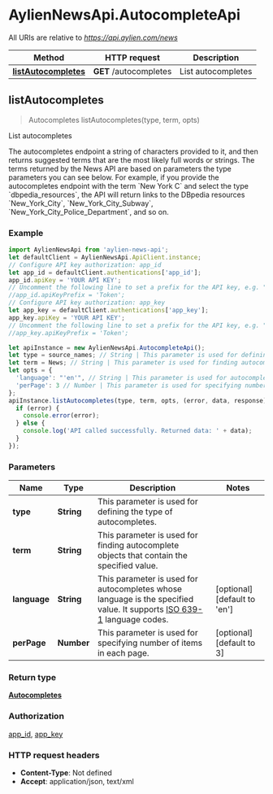 # AylienNewsApi.AutocompleteApi

All URIs are relative to *https://api.aylien.com/news*

Method | HTTP request | Description
------------- | ------------- | -------------
[**listAutocompletes**](AutocompleteApi.md#listAutocompletes) | **GET** /autocompletes | List autocompletes



## listAutocompletes

> Autocompletes listAutocompletes(type, term, opts)

List autocompletes

The autocompletes endpoint a string of characters provided to it, and then returns suggested terms that are the most likely full words or strings. The terms returned by the News API are based on parameters the type parameters you can see below. For example, if you provide the autocompletes endpoint with the term &#x60;New York C&#x60; and select the type &#x60;dbpedia_resources&#x60;, the API will return links to the DBpedia resources &#x60;New_York_City&#x60;, &#x60;New_York_City_Subway&#x60;, &#x60;New_York_City_Police_Department&#x60;, and so on. 

### Example

```javascript
import AylienNewsApi from 'aylien-news-api';
let defaultClient = AylienNewsApi.ApiClient.instance;
// Configure API key authorization: app_id
let app_id = defaultClient.authentications['app_id'];
app_id.apiKey = 'YOUR API KEY';
// Uncomment the following line to set a prefix for the API key, e.g. "Token" (defaults to null)
//app_id.apiKeyPrefix = 'Token';
// Configure API key authorization: app_key
let app_key = defaultClient.authentications['app_key'];
app_key.apiKey = 'YOUR API KEY';
// Uncomment the following line to set a prefix for the API key, e.g. "Token" (defaults to null)
//app_key.apiKeyPrefix = 'Token';

let apiInstance = new AylienNewsApi.AutocompleteApi();
let type = source_names; // String | This parameter is used for defining the type of autocompletes. 
let term = News; // String | This parameter is used for finding autocomplete objects that contain the specified value. 
let opts = {
  'language': "'en'", // String | This parameter is used for autocompletes whose language is the specified value. It supports [ISO 639-1](https://en.wikipedia.org/wiki/List_of_ISO_639-1_codes) language codes. 
  'perPage': 3 // Number | This parameter is used for specifying number of items in each page. 
};
apiInstance.listAutocompletes(type, term, opts, (error, data, response) => {
  if (error) {
    console.error(error);
  } else {
    console.log('API called successfully. Returned data: ' + data);
  }
});
```

### Parameters


Name | Type | Description  | Notes
------------- | ------------- | ------------- | -------------
 **type** | **String**| This parameter is used for defining the type of autocompletes.  | 
 **term** | **String**| This parameter is used for finding autocomplete objects that contain the specified value.  | 
 **language** | **String**| This parameter is used for autocompletes whose language is the specified value. It supports [ISO 639-1](https://en.wikipedia.org/wiki/List_of_ISO_639-1_codes) language codes.  | [optional] [default to &#39;en&#39;]
 **perPage** | **Number**| This parameter is used for specifying number of items in each page.  | [optional] [default to 3]

### Return type

[**Autocompletes**](Autocompletes.md)

### Authorization

[app_id](../README.md#app_id), [app_key](../README.md#app_key)

### HTTP request headers

- **Content-Type**: Not defined
- **Accept**: application/json, text/xml

